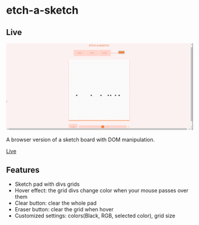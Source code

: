 # etch-a-sketch

## Live

![Live by f2xiao](https://github.com/f2xiao/etch-a-sketch/blob/main/images/screen%20recording.gif)

A browser version of a sketch board with DOM manipulation.

[Live](https://f2xiao.github.io/etch-a-sketch/)

## Features

- Sketch pad with divs grids
- Hover effect: the grid divs change color when your mouse passes over them
- Clear button: clear the whole pad
- Eraser button: clear the grid when hover
- Customized settings: colors(Black, RGB, selected color), grid size
